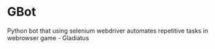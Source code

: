 # GBot
Python bot that using selenium webdriver automates repetitive tasks in webrowser game - Gladiatus

